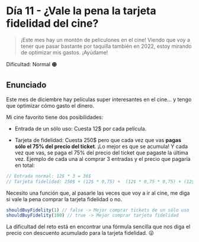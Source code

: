# Día 11 - ¿Vale la pena la tarjeta fidelidad del cine?

> ¡Este mes hay un montón de peliculones en el cine! Viendo que voy a tener que pasar bastante por taquilla también en 2022, estoy mirando de optimizar mis gastos. ¡Ayúdame!

Dificultad: Normal 🟠

## Enunciado

Este mes de diciembre hay películas super interesantes en el cine... y tengo que optimizar cómo gasto el dinero.

Mi cine favorito tiene dos posibilidades:

- Entrada de un sólo uso: Cuesta 12$ por cada película.

- Tarjeta de fidelidad: Cuesta 250$ pero que cada vez que vas **pagas sólo el 75% del precio del ticket**. ¡Lo mejor es que se acumula! Y cada vez que vas, se paga el 75% del precio del ticket que pagaste la última vez.
Ejemplo de cada una al comprar 3 entradas y el precio que pagaría en total:

```js
// Entrada normal: 12$ * 3 = 36$
// Tarjeta fidelidad: 250$ + (12$ * 0,75) +  (12$ * 0,75 * 0,75) + (12$ * 0,75 * 0,75 * 0,75) = 270,8125$
```

Necesito una función que, al pasarle las veces que voy a ir al cine, me diga si vale la pena comprar la tarjeta fidelidad o no.

```js
shouldBuyFidelity(1) // false -> Mejor comprar tickets de un sólo uso
shouldBuyFidelity(100) // true -> Mejor comprar tarjeta fidelidad
```

La dificultad del reto está en encontrar una fórmula sencilla que nos diga el precio con descuento acumulado para la tarjeta fidelidad. 😜
